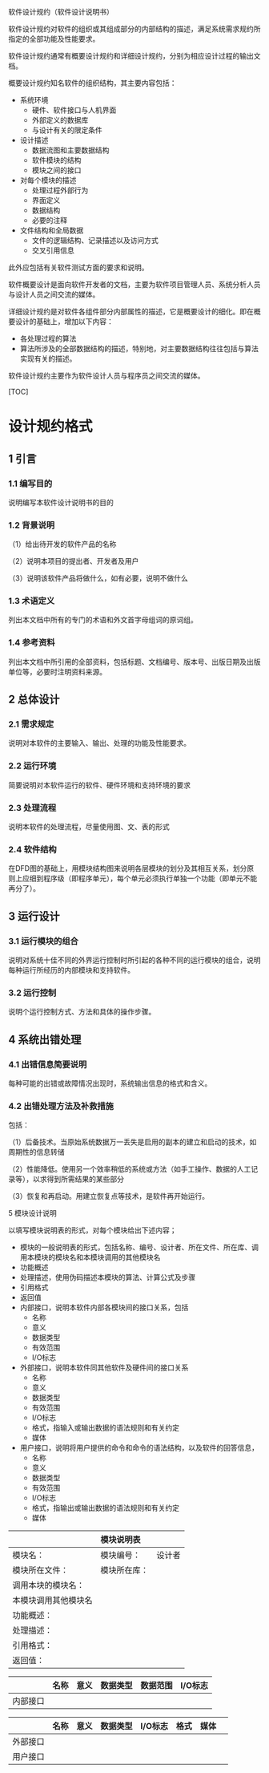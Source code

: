 软件设计规约（软件设计说明书）

​		软件设计规约对软件的组织或其组成部分的内部结构的描述，满足系统需求规约所指定的全部功能及性能要求。

​		软件设计规约通常有概要设计规约和详细设计规约，分别为相应设计过程的输出文档。

概要设计规约知名软件的组织结构，其主要内容包括：

- 系统环境
  - 硬件、软件接口与人机界面
  - 外部定义的数据库
  - 与设计有关的限定条件
- 设计描述
  - 数据流图和主要数据结构
  - 软件模块的结构
  - 模块之间的接口
- 对每个模块的描述
  - 处理过程外部行为
  - 界面定义
  - 数据结构
  - 必要的注释
- 文件结构和全局数据
  - 文件的逻辑结构、记录描述以及访问方式
  - 交叉引用信息

此外应包括有关软件测试方面的要求和说明。

软件概要设计是面向软件开发者的文档，主要为软件项目管理人员、系统分析人员与设计人员之间交流的媒体。

​		详细设计规约是对软件各组件部分内部属性的描述，它是概要设计的细化。即在概要设计的基础上，增加以下内容：

- 各处理过程的算法
- 算法所涉及的全部数据结构的描述，特别地，对主要数据结构往往包括与算法实现有关的描述。

软件设计规约主要作为软件设计人员与程序员之间交流的媒体。

[TOC]

# 设计规约格式

## 1	引言

### 1.1	编写目的

说明编写本软件设计说明书的目的

### 1.2	背景说明

（1）给出待开发的软件产品的名称

（2）说明本项目的提出者、开发者及用户

（3）说明该软件产品将做什么，如有必要，说明不做什么

### 1.3	术语定义

列出本文档中所有的专门的术语和外文首字母组词的原词组。

### 1.4	参考资料

列出本文档中所引用的全部资料，包括标题、文档编号、版本号、出版日期及出版单位等，必要时注明资料来源。

## 2	总体设计

### 2.1	需求规定

说明对本软件的主要输入、输出、处理的功能及性能要求。

### 2.2	运行环境

简要说明对本软件运行的软件、硬件环境和支持环境的要求

### 2.3	处理流程

说明本软件的处理流程，尽量使用图、文、表的形式

### 2.4	软件结构

​		在DFD图的基础上，用模块结构图来说明各层模块的划分及其相互关系，划分原则上应细到程序级（即程序单元），每个单元必须执行单独一个功能（即单元不能再分了）。

## 3	运行设计

### 3.1	运行模块的组合

​		说明对系统十佳不同的外界运行控制时所引起的各种不同的运行模块的组合，说明每种运行所经历的内部模块和支持软件。

### 3.2	运行控制

说明个运行控制方式、方法和具体的操作步骤。

## 4	系统出错处理

### 4.1	出错信息简要说明

每种可能的出错或故障情况出现时，系统输出信息的格式和含义。

### 4.2	出错处理方法及补救措施

包括：

（1）后备技术。当原始系统数据万一丢失是启用的副本的建立和启动的技术，如周期性的信息转储

（2）性能降低。使用另一个效率稍低的系统或方法（如手工操作、数据的人工记录等），以求得到所需结果的某些部分

（3）恢复和再启动。用建立恢复点等技术，是软件再开始运行。

5	模块设计说明

以填写模块说明表的形式，对每个模块给出下述内容；

- 模块的一般说明表的形式，包括名称、编号、设计者、所在文件、所在库、调用本模块的模块名和本模块调用的其他模块名
- 功能概述
- 处理描述，使用伪码描述本模块的算法、计算公式及步骤
- 引用格式
- 返回值
- 内部接口，说明本软件内部各模块间的接口关系，包括
  - 名称
  - 意义
  - 数据类型
  - 有效范围
  - I/O标志
- 外部接口，说明本软件同其他软件及硬件间的接口关系
  - 名称
  - 意义
  - 数据类型
  - 有效范围
  - I/O标志
  - 格式，指输入或输出数据的语法规则和有关约定
  - 媒体
- 用户接口，说明将用户提供的命令和命令的语法结构，以及软件的回答信息，
  - 名称
  - 意义
  - 数据类型
  - 有效范围
  - I/O标志
  - 格式，指输出或输出数据的语法规则和有关约定
  - 媒体

|                      | 模块说明表   |        |
| -------------------- | :----------- | ------ |
| 模块名：             | 模块编号：   | 设计者 |
| 模块所在文件：       | 模块所在库： |        |
| 调用本块的模块名：   |              |        |
| 本模块调用其他模块名 |              |        |
| 功能概述：           |              |        |
| 处理描述：           |              |        |
| 引用格式：           |              |        |
| 返回值：             |              |        |

|          | 名称 | 意义 | 数据类型 | 数据范围 | I/O标志 |
| -------- | ---- | ---- | -------- | -------- | ------- |
| 内部接口 |      |      |          |          |         |

|          | 名称 | 意义 | 数据类型 | I/O标志 | 格式 | 媒体 |      |
| -------- | ---- | ---- | -------- | ------- | ---- | ---- | ---- |
| 外部接口 |      |      |          |         |      |      |      |
| 用户接口 |      |      |          |         |      |      |      |

